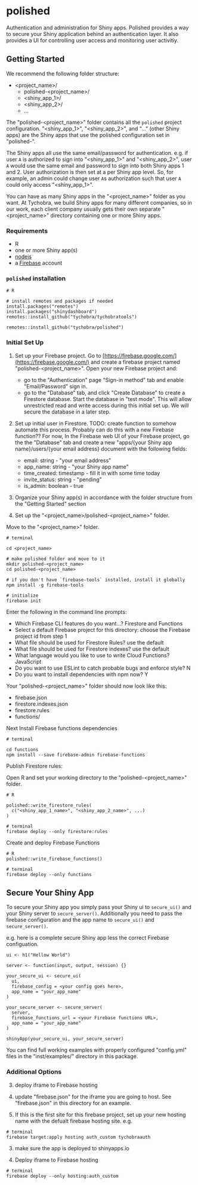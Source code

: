 # polished

Authentication and administration for Shiny apps.  Polished provides a way to secure your Shiny application behind an authentication layer.  It also provides a UI for controlling user access and monitoring user activitiy. 

## Getting Started

We recommend the following folder structure:

- <project_name>/
   - polished-<project_name>/
   - <shiny_app_1>/
   - <shiny_app_2>/
   - ...

The "polished-<project_name>" folder contains all the `polished` project configuration.  "<shiny_app_1>", "<shiny_app_2>", and "..." (other Shiny apps) are the Shiny apps that use the polished configuration set in "polished-<project>".

The Shiny apps all use the same email/password for authentication.  e.g. if user `A` is authorized to sign into "<shiny_app_1>" and "<shiny_app_2>", user `A` would use the same email and password to sign into both Shiny apps 1 and 2.  User authorization is then set at a per Shiny app level.  So, for example, an admin could change user `A`s authorization such that user `A` could only access "<shiny_app_1>". 

You can have as many Shiny apps in the "<project_name>" folder as you want.  At Tychobra, we build Shiny apps for many different companies, so in our work, each client company usually gets their own separate "<project_name>" directory containing one or more Shiny apps.  

### Requirements

- R
- one or more Shiny app(s)
- [nodejs](https://nodejs.org/en/)
- a [Firebase](https://firebase.google.com/) account

### `polished` installation

```
# R

# install remotes and packages if needed
install.packages("remotes") 
install.packages("shinydashboard")
remotes::install_github("tychobra/tychobratools")

remotes::install_github("tychobra/polished")
```

### Initial Set Up

1. Set up your Firebase project. Go to [https://firebase.google.com/](https://firebase.google.com/) and create a firebase project named "polished-<project_name>".  Open your new Firebase project and:
   - go to the "Authentication" page "Sign-in method" tab and enable "Email/Password" sign in.
   - go to the "Database" tab, and click "Create Database" to create a Firestore database.  Start the database in "test mode".  This will allow unrestricted read and write access during this initial set up.  We will secure the database in a later step.

2. Set up initial user in Firestore.
TODO: create function to somehow automate this process.  Probably can do this with a new Firebase function??
For now, In the Firebase web UI of your Firebase project, go the the "Database" tab and create a new "apps/{your Shiny app name}/users/{your email address} document with the following fields:
   - email: string - "your email address"
   - app_name: string - "your Shiny app name"
   - time_created: timestamp - fill it in with some time today
   - invite_status: string - "pending"
   - is_admin: boolean - true

3. Organize your Shiny app(s) in accordance with the folder structure from the "Getting Started" section

4. Set up the "<project_name>/polished-<project_name>" folder.

Move to the "<project_name>" folder.

```
# terminal

cd <project_name>

# make polished folder and move to it
mkdir polished-<project_name> 
cd polished-<project_name>

# if you don't have `firebase-tools` installed, install it globally
npm install -g firebase-tools

# initialize 
firebase init
```

Enter the following in the command line prompts:
 - Which Firebase CLI features do you want...? Firestore and Functions
 - Select a default Firebase project for this directory: choose the Firebase project id from step 1
 - What file should be used for Firestore Rules? use the default
 - What file should be used for Firestore indexes? use the default
 - What language would you like to use to write Cloud Functions? JavaScript
 - Do you want to use ESLint to catch probable bugs and enforce style? N
 - Do you want to install dependencies with npm now? Y

Your "polished-<project_name>" folder should now look like this:
 - firebase.json
 - firestore.indexes.json
 - firestore.rules
 - functions/
 
Next Install Firebase functions dependencies 

```
# terminal

cd functions
npm install --save firebase-admin firebase-functions
```

Publish Firestore rules:

Open R and set your working directory to the "polished-<project_name>" folder.

```
# R

polished::write_firestore_rules(
  c("<shiny_app_1_name>", "<shiny_app_2_name>", ...)
)
```

```
# terminal
firebase deploy --only firestore:rules
```

Create and deploy Firebase Functions

```
# R
polished::write_firebase_functions()
```

```
# terminal
firebase deploy --only functions
```

## Secure Your Shiny App

To secure your Shiny app you simply pass your Shiny ui to `secure_ui()` and your Shiny server to `secure_server()`.  Additionally you need to pass the firebase configuration and the app name to `secure_ui()` and `secure_server()`.    

e.g. here is a complete secure Shiny app less the correct Firebase configuation.

```
ui <- h1("Hellow World")

server <- function(input, output, session) {}

your_secure_ui <- secure_ui(
  ui,
  firebase_config = <your config goes here>,
  app_name = "your_app_name"
)

your_secure_server <- secure_server(
  server,
  firebase_functions_url = <your Firebase functions URL>,
  app_name = "your_app_name"
)

shinyApp(your_secure_ui, your_secure_server)
```

You can find full working examples with properly configured "config.yml" files in the "inst/examples/" directory in this package.

### Additional Options

3. deploy iframe to Firebase hosting

1. update "firebase.json" for the iframe you are going to host.  See "firebase.json" in this
directory for an example. 
2. If this is the first site for this firebase project, set up your new hosting name with the
defualt firebase hosting site.  e.g.

```
# terminal
firebase target:apply hosting auth_custom tychobraauth
```

3. make sure the app is deployed to shinyapps.io

4.  Deploy iframe to Firebase hosting

```
# terminal
firebase deploy --only hosting:auth_custom
```
